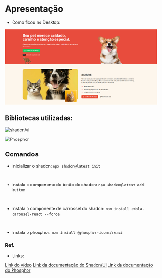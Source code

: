 # Apresentação

* Como ficou no Desktop:
<img src="./screens/Desktop.png"/>


## Bibliotecas utilizadas:

![shadcn/ui](https://img.shields.io/badge/shadcn/ui-Componentes%20React-blueviolet?style=flat-square&logo=shadcn/ui)


![Phosphor](https://img.shields.io/badge/Phosphor-Biblioteca%20de%20Icones-blue?style=flat-square&logo=phosphoricons)

## Comandos

* Inicializar o shadcn: `npx shadcn@latest init`
<br>

* Instala o componente de botão do shadcn: `npx shadcn@latest add button`
<br>

* Instala o componente de carrossel do shadcn: `npm install embla-carousel-react --force`
<br>

* Instala o phosphor: `npm install @phosphor-icons/react`

### Ref.

* Links:
  
[Link do vídeo](https://www.youtube.com/watch?v=5tpX4iTdg5A)
[Link da documentação do Shadcn/Ui](https://ui.shadcn.com/docs)
[Link da documentação do Phosphor](https://phosphoricons.com/)
